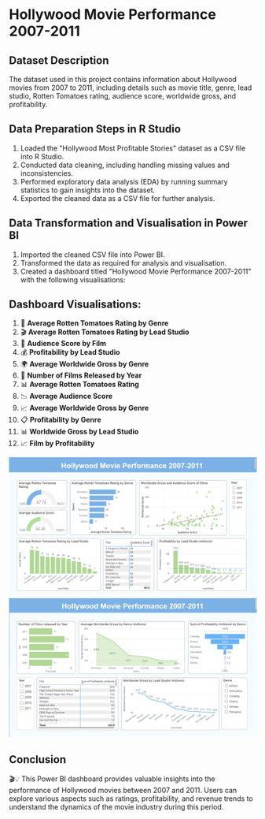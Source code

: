# Hollywood Movie Performance 2007-2011

## Dataset Description
The dataset used in this project contains information about Hollywood movies from 2007 to 2011, including details such as movie title, genre, lead studio, Rotten Tomatoes rating, audience score, worldwide gross, and profitability.

## Data Preparation Steps in R Studio
1. Loaded the "Hollywood Most Profitable Stories" dataset as a CSV file into R Studio.
2. Conducted data cleaning, including handling missing values and inconsistencies.
3. Performed exploratory data analysis (EDA) by running summary statistics to gain insights into the dataset.
4. Exported the cleaned data as a CSV file for further analysis.

## Data Transformation and Visualisation in Power BI
1. Imported the cleaned CSV file into Power BI.
2. Transformed the data as required for analysis and visualisation.
3. Created a dashboard titled "Hollywood Movie Performance 2007-2011" with the following visualisations:

## Dashboard Visualisations:
1. 🍅 **Average Rotten Tomatoes Rating by Genre**
2. 🎬 **Average Rotten Tomatoes Rating by Lead Studio** 
3. 👥 **Audience Score by Film** 
4. 💰 **Profitability by Lead Studio** 
5. 🌍 **Average Worldwide Gross by Genre** 
6. 📅 **Number of Films Released by Year**
7. 📊 **Average Rotten Tomatoes Rating** 
8. 📉 **Average Audience Score** 
9. 📈 **Average Worldwide Gross by Genre**
10. 📋 **Profitability by Genre**
11. 📊 **Worldwide Gross by Lead Studio**
12. 📈 **Film by Profitability**

![Image Description](https://github.com/Lozarta-V/R-Studio-Power-Bi-Project/blob/main/Screenshot%202024-06-05%20182102.png?raw=true)
![Image Description](https://github.com/Lozarta-V/R-Studio-Power-Bi-Project/blob/main/Screenshot%202024-06-05%20194328.png?raw=true)


## Conclusion
🎬💡 This Power BI dashboard provides valuable insights into the performance of Hollywood movies between 2007 and 2011. Users can explore various aspects such as ratings, profitability, and revenue trends to understand the dynamics of the movie industry during this period. 
